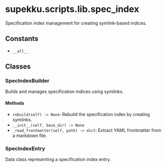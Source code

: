 # supekku.scripts.lib.spec_index

Specification index management for creating symlink-based indices.

## Constants

- `__all__`

## Classes

### SpecIndexBuilder

Builds and manages specification indices using symlinks.

#### Methods

- `rebuild(self) -> None`: Rebuild the specification index by creating symlinks.
- `__init__(self, base_dir) -> None`
- `_read_frontmatter(self, path) -> dict`: Extract YAML frontmatter from a markdown file.

### SpecIndexEntry

Data class representing a specification index entry.
